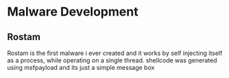 # Malware Development
## Rostam
Rostam is the first malware i ever created and it works by self injecting itself as a process, while operating on a single thread. 
shellcode was generated using msfpayload and its just a simple message box 
